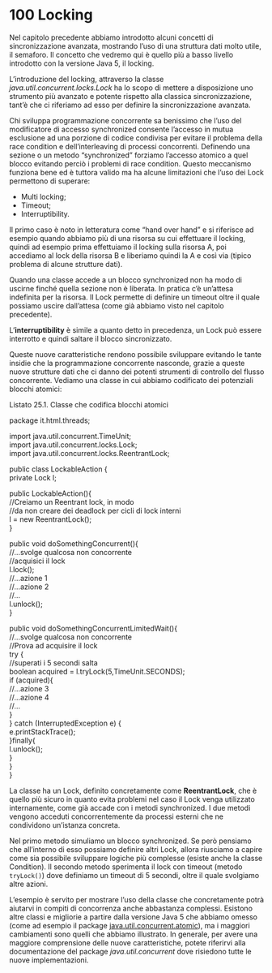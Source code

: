 # 100 Locking

Nel capitolo precedente abbiamo introdotto alcuni concetti di sincronizzazione avanzata, mostrando l’uso di una struttura dati molto utile, il semaforo. Il concetto che vedremo qui è quello più a basso livello introdotto con la versione Java 5, il locking.

L’introduzione del locking, attraverso la classe _java.util.concurrent.locks.Lock_ ha lo scopo di mettere a disposizione uno strumento più avanzato e potente rispetto alla classica sincronizzazione, tant’è che ci riferiamo ad esso per definire la sincronizzazione avanzata.

Chi sviluppa programmazione concorrente sa benissimo che l’uso del modificatore di accesso synchronized consente l’accesso in mutua esclusione ad una porzione di codice condivisa per evitare il problema della race condition e dell’interleaving di processi concorrenti. Definendo una sezione o un metodo “synchronized” forziamo l’accesso atomico a quel blocco evitando perciò i problemi di race condition. Questo meccanismo funziona bene ed è tuttora valido ma ha alcune limitazioni che l’uso dei Lock permettono di superare:

* Multi locking;
* Timeout;
* Interruptibility.

Il primo caso è noto in letteratura come “hand over hand” e si riferisce ad esempio quando abbiamo più di una risorsa su cui effettuare il locking, quindi ad esempio prima effettuiamo il locking sulla risorsa A, poi accediamo al lock della risorsa B e liberiamo quindi la A e così via \(tipico problema di alcune strutture dati\).

Quando una classe accede a un blocco synchronized non ha modo di uscirne finché quella sezione non è liberata. In pratica c’è un’attesa indefinita per la risorsa. Il Lock permette di definire un timeout oltre il quale possiamo uscire dall’attesa \(come già abbiamo visto nel capitolo precedente\).

L’**interruptibility** è simile a quanto detto in precedenza, un Lock può essere interrotto e quindi saltare il blocco sincronizzato.

Queste nuove caratteristiche rendono possibile sviluppare evitando le tante insidie che la programmazione concorrente nasconde, grazie a queste nuove strutture dati che ci danno dei potenti strumenti di controllo del flusso concorrente. Vediamo una classe in cui abbiamo codificato dei potenziali blocchi atomici:

Listato 25.1. Classe che codifica blocchi atomici

package it.html.threads;

import java.util.concurrent.TimeUnit;  
import java.util.concurrent.locks.Lock;  
import java.util.concurrent.locks.ReentrantLock;

public class LockableAction {  
private Lock l;

public LockableAction\(\){  
//Creiamo un Reentrant lock, in modo  
//da non creare dei deadlock per cicli di lock interni  
l = new ReentrantLock\(\);  
}

public void doSomethingConcurrent\(\){  
//…svolge qualcosa non concorrente  
//acquisici il lock  
l.lock\(\);  
//…azione 1  
//…azione 2  
//…  
l.unlock\(\);  
}

public void doSomethingConcurrentLimitedWait\(\){  
//…svolge qualcosa non concorrente  
//Prova ad acquisire il lock  
try {  
//superati i 5 secondi salta  
boolean acquired = l.tryLock\(5,TimeUnit.SECONDS\);  
if \(acquired\){  
//…azione 3  
//…azione 4  
//…  
}  
} catch \(InterruptedException e\) {  
e.printStackTrace\(\);  
}finally{  
l.unlock\(\);  
}  
}  
}

La classe ha un Lock, definito concretamente come **ReentrantLock**, che è quello più sicuro in quanto evita problemi nel caso il Lock venga utilizzato internamente, come già accade con i metodi synchronized. I due metodi vengono acceduti concorrentemente da processi esterni che ne condividono un’istanza concreta.

Nel primo metodo simuliamo un blocco synchronized. Se però pensiamo che all’interno di esso possiamo definire altri Lock, allora riusciamo a capire come sia possibile sviluppare logiche più complesse \(esiste anche la classe Condition\). Il secondo metodo sperimenta il lock con timeout \(metodo `tryLock()`\) dove definiamo un timeout di 5 secondi, oltre il quale svolgiamo altre azioni.

L’esempio è servito per mostrare l’uso della classe che concretamente potrà aiutarvi in compiti di concorrenza anche abbastanza complessi. Esistono altre classi e migliorie a partire dalla versione Java 5 che abbiamo omesso \(come ad esempio il package [java.util.concurrent.atomic](http://java.sun.com/j2se/1.5.0/docs/api/java/util/concurrent/atomic/package-summary.html)\), ma i maggiori cambiamenti sono quelli che abbiamo illustrato. In generale, per avere una maggiore comprensione delle nuove caratteristiche, potete riferirvi alla documentazione del package _java.util.concurrent_ dove risiedono tutte le nuove implementazioni.

